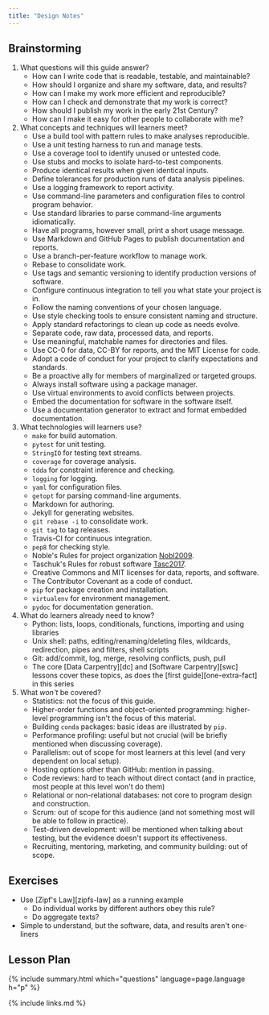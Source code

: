 ```yaml
---
title: "Design Notes"
---
```


## Brainstorming

1.  What questions will this guide answer?
    -   How can I write code that is readable, testable, and maintainable?
    -   How should I organize and share my software, data, and results?
    -   How can I make my work more efficient and reproducible?
    -   How can I check and demonstrate that my work is correct?
    -   How should I publish my work in the early 21st Century?
    -   How can I make it easy for other people to collaborate with me?
1.  What concepts and techniques will learners meet?
    -   Use a build tool with pattern rules to make analyses reproducible.
    -   Use a unit testing harness to run and manage tests.
    -   Use a coverage tool to identify unused or untested code.
    -   Use stubs and mocks to isolate hard-to-test components.
    -   Produce identical results when given identical inputs.
    -   Define tolerances for production runs of data analysis pipelines.
    -   Use a logging framework to report activity.
    -   Use command-line parameters and configuration files to control program behavior.
    -   Use standard libraries to parse command-line arguments idiomatically.
    -   Have all programs, however small, print a short usage message.
    -   Use Markdown and GitHub Pages to publish documentation and reports.
    -   Use a branch-per-feature workflow to manage work.
    -   Rebase to consolidate work.
    -   Use tags and semantic versioning to identify production versions of software.
    -   Configure continuous integration to tell you what state your project is in.
    -   Follow the naming conventions of your chosen language.
    -   Use style checking tools to ensure consistent naming and structure.
    -   Apply standard refactorings to clean up code as needs evolve.
    -   Separate code, raw data, processed data, and reports.
    -   Use meaningful, matchable names for directories and files.
    -   Use CC-0 for data, CC-BY for reports, and the MIT License for code.
    -   Adopt a code of conduct for your project to clarify expectations and standards.
    -   Be a proactive ally for members of marginalized or targeted groups.
    -   Always install software using a package manager.
    -   Use virtual environments to avoid conflicts between projects.
    -   Embed the documentation for software in the software itself.
    -   Use a documentation generator to extract and format embedded documentation.
1.  What technologies will learners use?
    -   `make` for build automation.
    -   `pytest` for unit testing.
    -   `StringIO` for testing text streams.
    -   `coverage` for coverage analysis.
    -   `tdda` for constraint inference and checking.
    -   `logging` for logging.
    -   `yaml` for configuration files.
    -   `getopt` for parsing command-line arguments.
    -   Markdown for authoring.
    -   Jekyll for generating websites.
    -   `git rebase -i` to consolidate work.
    -   `git tag` to tag releases.
    -   Travis-CI for continuous integration.
    -   `pep8` for checking style.
    -   Noble's Rules for project organization [Nobl2009](#BIB).
    -   Taschuk's Rules for robust software [Tasc2017](#BIB).
    -   Creative Commons and MIT licenses for data, reports, and software.
    -   The Contributor Covenant as a code of conduct.
    -   `pip` for package creation and installation.
    -   `virtualenv` for environment management.
    -   `pydoc` for documentation generation.
1.  What do learners already need to know?
    -   Python: lists, loops, conditionals, functions, importing and using libraries
    -   Unix shell: paths, editing/renaming/deleting files, wildcards, redirection, pipes and filters, shell scripts
    -   Git: add/commit, log, merge, resolving conflicts, push, pull
    -   The core [Data Carpentry][dc] and [Software Carpentry][swc] lessons cover these topics,
        as does the [first guide][one-extra-fact] in this series
1.  What *won't* be covered?
    -   Statistics: not the focus of this guide.
    -   Higher-order functions and object-oriented programming: higher-level programming isn't the focus of this material.
    -   Building `conda` packages: basic ideas are illustrated by `pip`.
    -   Performance profiling: useful but not crucial (will be briefly mentioned when discussing coverage).
    -   Parallelism: out of scope for most learners at this level (and very dependent on local setup).
    -   Hosting options other than GitHub: mention in passing.
    -   Code reviews: hard to teach without direct contact (and in practice, most people at this level won't do them)
    -   Relational or non-relational databases: not core to program design and construction.
    -   Scrum: out of scope for this audience (and not something most will be able to follow in practice).
    -   Test-driven development: will be mentioned when talking about testing, but the evidence doesn't support its effectiveness.
    -   Recruiting, mentoring, marketing, and community building: out of scope.

## Exercises

-   Use [Zipf's Law][zipfs-law] as a running example
    -   Do individual works by different authors obey this rule?
    -   Do aggregate texts?
-   Simple to understand, but the software, data, and results aren't one-liners

## Lesson Plan

{% include summary.html which="questions" language=page.language h="p" %}

{% include links.md %}
